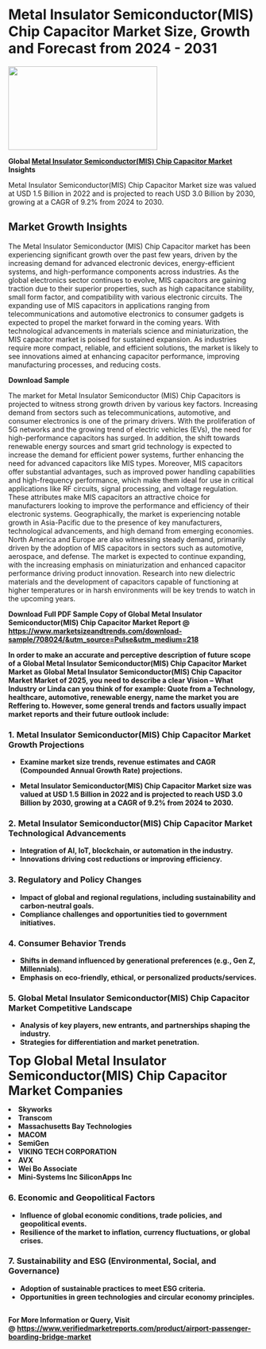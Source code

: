 <H1>Metal Insulator Semiconductor(MIS) Chip Capacitor Market Size, Growth and Forecast from 2024 - 2031</H1><img class="aligncenter size-medium wp-image-584254" src="https://thirdeyenews.in/wp-content/uploads/2024/09/Global-Market-Research-300x168.jpeg" alt="" width="300" height="168" /><p><strong>Global&nbsp;<a href="https://www.marketsizeandtrends.com/download-sample/708024/&amp;utm_source=Pulse&amp;utm_medium=218">Metal Insulator Semiconductor(MIS) Chip Capacitor Market</a> Insights</strong></p><p>Metal Insulator Semiconductor(MIS) Chip Capacitor Market size was valued at USD 1.5 Billion in 2022 and is projected to reach USD 3.0 Billion by 2030, growing at a CAGR of 9.2% from 2024 to 2030.</p><p><h2>Market Growth Insights</h2> <p>The Metal Insulator Semiconductor (MIS) Chip Capacitor market has been experiencing significant growth over the past few years, driven by the increasing demand for advanced electronic devices, energy-efficient systems, and high-performance components across industries. As the global electronics sector continues to evolve, MIS capacitors are gaining traction due to their superior properties, such as high capacitance stability, small form factor, and compatibility with various electronic circuits. The expanding use of MIS capacitors in applications ranging from telecommunications and automotive electronics to consumer gadgets is expected to propel the market forward in the coming years. With technological advancements in materials science and miniaturization, the MIS capacitor market is poised for sustained expansion. As industries require more compact, reliable, and efficient solutions, the market is likely to see innovations aimed at enhancing capacitor performance, improving manufacturing processes, and reducing costs.</p> <p><strong>Download Sample</strong></p> <p>The market for Metal Insulator Semiconductor (MIS) Chip Capacitors is projected to witness strong growth driven by various key factors. Increasing demand from sectors such as telecommunications, automotive, and consumer electronics is one of the primary drivers. With the proliferation of 5G networks and the growing trend of electric vehicles (EVs), the need for high-performance capacitors has surged. In addition, the shift towards renewable energy sources and smart grid technology is expected to increase the demand for efficient power systems, further enhancing the need for advanced capacitors like MIS types. Moreover, MIS capacitors offer substantial advantages, such as improved power handling capabilities and high-frequency performance, which make them ideal for use in critical applications like RF circuits, signal processing, and voltage regulation. These attributes make MIS capacitors an attractive choice for manufacturers looking to improve the performance and efficiency of their electronic systems. Geographically, the market is experiencing notable growth in Asia-Pacific due to the presence of key manufacturers, technological advancements, and high demand from emerging economies. North America and Europe are also witnessing steady demand, primarily driven by the adoption of MIS capacitors in sectors such as automotive, aerospace, and defense. The market is expected to continue expanding, with the increasing emphasis on miniaturization and enhanced capacitor performance driving product innovation. Research into new dielectric materials and the development of capacitors capable of functioning at higher temperatures or in harsh environments will be key trends to watch in the upcoming years.</p> <p><strong></p><p><span class=""><strong>Download Full PDF Sample Copy of Global Metal Insulator Semiconductor(MIS) Chip Capacitor Market Report</strong> @ <a href="https://www.marketsizeandtrends.com/download-sample/708024/&amp;utm_source=Pulse&amp;utm_medium=218" target="_blank">https://www.marketsizeandtrends.com/download-sample/708024/&amp;utm_source=Pulse&amp;utm_medium=218</a></span></p><p>In order to make an accurate and perceptive description of future scope of a Global&nbsp;Metal Insulator Semiconductor(MIS) Chip Capacitor Market Market as Global&nbsp;Metal Insulator Semiconductor(MIS) Chip Capacitor Market Market of 2025, you need to describe a clear Vision &ndash; What Industry or Linda can you think of for example: Quote from a Technology, healthcare, automotive, renewable energy, name the market you are Reffering to. However, some general trends and factors usually impact market reports and their future outlook include:</p><h3>1.&nbsp;<strong>Metal Insulator Semiconductor(MIS) Chip Capacitor Market Growth Projections</strong></h3><ul><li>Examine market size trends, revenue estimates and CAGR (Compounded Annual Growth Rate) projections.</li><li><p>Metal Insulator Semiconductor(MIS) Chip Capacitor Market size was valued at USD 1.5 Billion in 2022 and is projected to reach USD 3.0 Billion by 2030, growing at a CAGR of 9.2% from 2024 to 2030.</p></li></ul><h3>2.&nbsp;<strong>Metal Insulator Semiconductor(MIS) Chip Capacitor Market Technological Advancements</strong></h3><ul><li>Integration of AI, IoT, blockchain, or automation in the industry.</li><li>Innovations driving cost reductions or improving efficiency.</li></ul><h3>3.&nbsp;<strong>Regulatory and Policy Changes</strong></h3><ul><li>Impact of global and regional regulations, including sustainability and carbon-neutral goals.</li><li>Compliance challenges and opportunities tied to government initiatives.</li></ul><h3>4.&nbsp;<strong>Consumer Behavior Trends</strong></h3><ul><li>Shifts in demand influenced by generational preferences (e.g., Gen Z, Millennials).</li><li>Emphasis on eco-friendly, ethical, or personalized products/services.</li></ul><h3>5.&nbsp;<strong>Global Metal Insulator Semiconductor(MIS) Chip Capacitor Market Competitive Landscape</strong></h3><ul><li>Analysis of key players, new entrants, and partnerships shaping the industry.</li><li>Strategies for differentiation and market penetration.</li></ul><p data-pm-slice="1 1 []"><span style="color: inherit; font-family: inherit; font-size: 25px;">Top Global Metal Insulator Semiconductor(MIS) Chip Capacitor Market Companies</span></p><div class="" data-test-id=""><p><li>Skyworks</li><li> Transcom</li><li> Massachusetts Bay Technologies</li><li> MACOM</li><li> SemiGen</li><li> VIKING TECH CORPORATION</li><li> AVX</li><li> Wei Bo Associate</li><li> Mini-Systems Inc SiliconApps Inc</li></p></div><h3>6.&nbsp;<strong>Economic and Geopolitical Factors</strong></h3><ul><li>Influence of global economic conditions, trade policies, and geopolitical events.</li><li>Resilience of the market to inflation, currency fluctuations, or global crises.</li></ul><h3>7.&nbsp;<strong>Sustainability and ESG (Environmental, Social, and Governance)</strong></h3><ul><li>Adoption of sustainable practices to meet ESG criteria.</li><li>Opportunities in green technologies and circular economy principles.</li></ul><h2><strong style="font-size: 14px;">For More Information or Query, Visit @&nbsp;</strong><a style="background-color: #ffffff; font-size: 14px;" href="https://www.marketsizeandtrends.com/report/metal-insulator-semiconductor-mis-chip-capacitor-market/" target="_blank">https://www.verifiedmarketreports.com/product/airport-passenger-boarding-bridge-market</a></h2>
